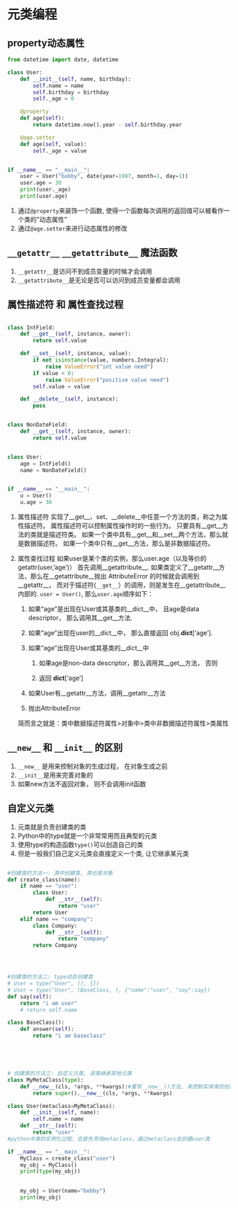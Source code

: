# 元类编程

## property动态属性
```python
from datetime import date, datetime

class User:
    def __init__(self, name, birthday):
        self.name = name
        self.birthday = birthday
        self._age = 0

    @property
    def age(self):
        return datetime.now().year - self.birthday.year

    @age.setter
    def age(self, value):
        self._age = value


if __name__ == "__main__":
    user = User("bobby", date(year=1987, month=1, day=1))
    user.age = 30
    print(user._age)
    print(user.age)
```
1. 通过`@property`来装饰一个函数, 使得一个函数每次调用的返回值可以被看作一个类的"动态属性"
2. 通过`@age.setter`来进行动态属性的修改

## `__getattr__` `__getattribute__` 魔法函数

1. `__getattr__`是访问不到成员变量的时候才会调用
2. `__getattribute__`是无论是否可以访问到成员变量都会调用


## 属性描述符 和 属性查找过程
```python

class IntField:
    def __get__(self, instance, owner):
        return self.value

    def __set__(self, instance, value):
        if not isinstance(value, numbers.Integral):
            raise ValueError("int value need")
        if value < 0:
            raise ValueError("positive value need")
        self.value = value

    def __delete__(self, instance):
        pass


class NonDateField:
    def __get__(self, instance, owner):
        return self.value


class User:
    age = IntField()
    name = NonDateField()


if __name__ == "__main__":
    u = User()
    u.age = 30
```

1. 属性描述符
    实现了__get__、set、__delete__中任意一个方法的类，称之为属性描述符。
    属性描述符可以控制属性操作时的一些行为。
    只要具有__get__方法的类就是描述符类。
    如果一个类中具有__get__和__set__两个方法，那么就是数据描述符。
    如果一个类中只有__get__方法，那么是非数据描述符。

2. 属性查找过程
    如果user是某个类的实例，那么user.age（以及等价的getattr(user,’age’)）
    首先调用__getattribute__.
    如果类定义了__getattr__方法，那么在__getattribute__抛出 AttributeError 的时候就会调用到__getattr__，
    而对于描述符(`__get__`）的调用，则是发生在__getattribute__内部的.
    `user = User()`, 那么`user.age`顺序如下：

    1. 如果“age”是出现在User或其基类的__dict__中， 且age是data descriptor， 那么调用其__get__方法.

    2. 如果“age”出现在user的__dict__中， 那么直接返回 obj.__dict__[‘age’].

    3. 如果“age”出现在User或其基类的__dict__中

        1. 如果age是non-data descriptor，那么调用其__get__方法， 否则

        2. 返回 __dict__[‘age’]

    4. 如果User有__getattr__方法，调用__getattr__方法

    5. 抛出AttributeError

    简而言之就是：类中数据描述符属性>对象中>类中非数据描述符属性>类属性

## `__new__` 和 `__init__` 的区别

1. `__new__` 是用来控制对象的生成过程， 在对象生成之前
2. `__init__`是用来完善对象的
3. 如果new方法不返回对象， 则不会调用init函数

## 自定义元类
1. 元类就是负责创建类的类
2. Python中的type就是一个非常常用而且典型的元类
3. 使用type的构造函数`type()`可以创造自己的类
4. 但是一般我们自己定义元类会直接定义一个类, 让它继承某元类
```python

#创建类的方法一: 类中创建类, 类也是对象
def create_class(name):
    if name == "user":
        class User:
            def __str__(self):
                return "user"
        return User
    elif name == "company":
        class Company:
            def __str__(self):
                return "company"
        return Company




#创建类的方法二: type动态创建类
# User = type("User", (), {})
# User = type("User", (BaseClass, ), {"name":"user", "say":say})
def say(self):
    return "i am user"
    # return self.name

class BaseClass():
    def answer(self):
        return "i am baseclass"





# 创建类的方法三: 自定义元类, 该类继承其他元类
class MyMetaClass(type):
    def __new__(cls, *args, **kwargs):#重写__new__()方法, 来控制实体类的创建过程
        return super().__new__(cls, *args, **kwargs)

class User(metaclass=MyMetaClass):
    def __init__(self, name):
        self.name = name
    def __str__(self):
        return "user"
#python中类的实例化过程，会首先寻找metaclass，通过metaclass去创建user类

if __name__ == "__main__":
    MyClass = create_class("user")
    my_obj = MyClass()
    print(type(my_obj))

    
    my_obj = User(name="bobby")
    print(my_obj)
```